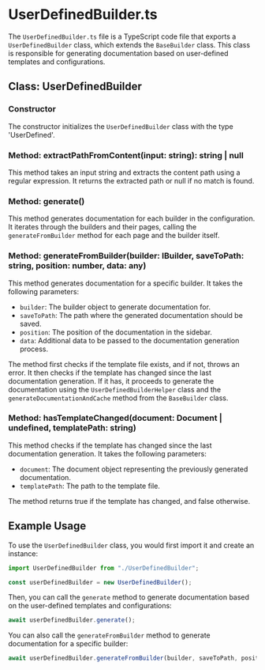 # UserDefinedBuilder.ts

The `UserDefinedBuilder.ts` file is a TypeScript code file that exports a `UserDefinedBuilder` class, which extends the `BaseBuilder` class. This class is responsible for generating documentation based on user-defined templates and configurations.

## Class: UserDefinedBuilder

### Constructor

The constructor initializes the `UserDefinedBuilder` class with the type 'UserDefined'.

### Method: extractPathFromContent(input: string): string | null

This method takes an input string and extracts the content path using a regular expression. It returns the extracted path or null if no match is found.

### Method: generate()

This method generates documentation for each builder in the configuration. It iterates through the builders and their pages, calling the `generateFromBuilder` method for each page and the builder itself.

### Method: generateFromBuilder(builder: IBuilder, saveToPath: string, position: number, data: any)

This method generates documentation for a specific builder. It takes the following parameters:

- `builder`: The builder object to generate documentation for.
- `saveToPath`: The path where the generated documentation should be saved.
- `position`: The position of the documentation in the sidebar.
- `data`: Additional data to be passed to the documentation generation process.

The method first checks if the template file exists, and if not, throws an error. It then checks if the template has changed since the last documentation generation. If it has, it proceeds to generate the documentation using the `UserDefinedBuilderHelper` class and the `generateDocumentationAndCache` method from the `BaseBuilder` class.

### Method: hasTemplateChanged(document: Document | undefined, templatePath: string)

This method checks if the template has changed since the last documentation generation. It takes the following parameters:

- `document`: The document object representing the previously generated documentation.
- `templatePath`: The path to the template file.

The method returns true if the template has changed, and false otherwise.

## Example Usage

To use the `UserDefinedBuilder` class, you would first import it and create an instance:

```typescript
import UserDefinedBuilder from "./UserDefinedBuilder";

const userDefinedBuilder = new UserDefinedBuilder();
```

Then, you can call the `generate` method to generate documentation based on the user-defined templates and configurations:

```typescript
await userDefinedBuilder.generate();
```

You can also call the `generateFromBuilder` method to generate documentation for a specific builder:

```typescript
await userDefinedBuilder.generateFromBuilder(builder, saveToPath, position, data);
```
